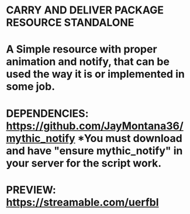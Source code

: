# CARRY AND DELIVER PACKAGE RESOURCE STANDALONE


# A Simple resource with proper animation and notify, that can be used the way it is or implemented in some job.

# DEPENDENCIES: https://github.com/JayMontana36/mythic_notify *You must download and have "ensure mythic_notify" in your server for the script work.

# PREVIEW: https://streamable.com/uerfbl
